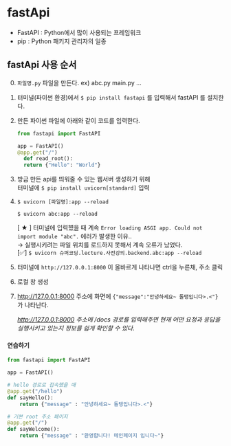 # fastApi
- FastAPI : Python에서 많이 사용되는 프레임워크
- pip : Python 패키지 관리자의 일종

## fastApi 사용 순서
0. `파일명.py` 파일을 만든다.  ex) abc.py  main.py  ...
1. 터미널(파이썬 환경)에서 `$ pip install fastapi` 를 입력해서 fastAPI 를 설치한다.
2. 만든 파이썬 파일에 아래와 같이 코드를 입력한다.
    ```python
    from fastapi import FastAPI

    app = FastAPI()
    @app.get("/")
      def read_root():
      return {"Hello": "World"}
    ```

3. 방금 만든 api를 띄워줄 수 있는 웹서버 생성하기 위해 <br>
   터미널에 `$ pip install uvicorn[standard]` 입력

4. `$ uvicorn [파일명]:app --reload` <br>
    ```terminal
    $ uvicorn abc:app --reload 
    ``` 

    [ ★ ] 터미널에 입력헀을 때 계속 `Error loading ASGI app. Could not import module "abc".` 에러가 발생한 이유.. <br>
    → 실행시키려는 파일 위치를 로드하지 못해서 계속 오류가 났었다. <br>
    [✅] `$ uvicorn 슈퍼코딩.lecture.사전강의.backend.abc:app --reload`

5. 터미널에 `http://127.0.0.1:8000` 이 올바르게 나타나면 ctrl을 누른채, 주소 클릭

6. 로컬 창 생성

7. http://127.0.0.1:8000 주소에 화면에 `{"message":"안녕하세요~ 돌탱입니다>.<"}` 가 나타난다.

    *http://127.0.0.1:8000 주소에 /docs 경로를 입력해주면 현재 어떤 요청과 응답을 실행시키고 있는지 정보를 쉽게 확인할 수 있다.*


#### 연습하기

```python
from fastapi import FastAPI

app = FastAPI()

# hello 경로로 접속했을 때
@app.get("/hello")
def sayHello():
    return {"message" : "안녕하세요~ 돌탱입니다>.<"}

# 기본 root 주소 페이지
@app.get("/")
def sayWelcome():
    return {"message" : "환영합니다! 메인페이지 입니다~"}
```